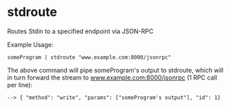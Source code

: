 # stdroute
Routes Stdin to a specified endpoint via JSON-RPC

Example Usage:

    someProgram | stdroute "www.example.com:8000/jsonrpc"

The above command will pipe someProgram's output to stdroute, which will in turn forward the stream to www.example.com:8000/jsonrpc (1 RPC call per line):

    --> { "method": "write", "params": ["someProgram's output"], "id": 1}
